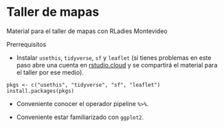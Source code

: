 # Taller de mapas

Material para el taller de mapas con RLadies Montevideo

Prerrequisitos
* Instalar `usethis`, `tidyverse`, `sf` y `leaflet` (si tienes problemas en este paso abre 
una cuenta en [rstudio.cloud](https://rstudio.cloud/) y se compartirá el material 
para el taller por ese medio). 

```
pkgs <- c("usethis", "tidyverse", "sf", "leaflet")
install.packages(pkgs)
```


* Conveniente conocer el operador pipeline `%>%`.  

* Conveniente estar familiarizado con `ggplot2`.

